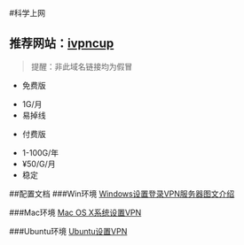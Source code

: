 #科学上网


## 推荐网站：[ivpncup](https://www.ivpncup.me/)

>提醒：非此域名链接均为假冒


+ 免费版
 - 1G/月
 - 易掉线
 

+ 付费版
 - 1-100G/年
 - ¥50/G/月
 - 稳定
 

##配置文档
 ###Win环境
[Windows设置登录VPN服务器图文介绍](https://www.ivpncup.me/config/windows)

###Mac环境
[Mac OS X系统设置VPN](https://www.ivpncup.me/config/macosx)


###Ubuntu环境
[Ubuntu设置VPN](https://www.ivpncup.me/config/ubuntu)

